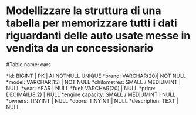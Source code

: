 # Modellizzare la struttura di una tabella per memorizzare tutti i dati riguardanti delle auto usate messe in vendita da un concessionario

#Table name: cars

*id: BIGINT | PK | AI NOTNULL UNIQUE
*brand: VARCHAR(20)| NOT NULL
*model: VARCHAR(15) | NOT NULL
*chilometres: SMALL / MEDIUMINT | NULL
*year: YEAR | NULL
*fuel: VARCHAR(20) | NULL
*price: DECIMAIL(8,2) | NULL
*engine capacity: SMALL / MEDIUMINT | NULL
*owners: TINYINT | NULL
*doors: TINYINT | NULL
*description: TEXT | NULL

